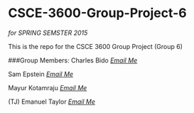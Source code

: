 # CSCE-3600-Group-Project-6
*for SPRING SEMSTER 2015*

This is the repo for the CSCE 3600 Group Project (Group 6)

###Group Members:
Charles Bido
*[Email Me](charlesbido@my.unt.edu)*

Sam Epstein
*[Email Me](snepstein@gmail.com)*

Mayur Kotamraju
*[Email Me](mayur.kotamraju@gmail.com)*

(TJ) Emanuel Taylor
*[Email Me](ejt0062@unt.edu)*




